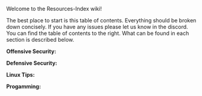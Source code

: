 Welcome to the Resources-Index wiki!

The best place to start is this table of contents. Everything should be broken down concisely. If you have any issues please let us know in the discord. You can find the table of contents to the right. What can be found in each section is described below.

**Offensive Security:**

**Defensive Security:**

**Linux Tips:**

**Progamming:**



